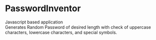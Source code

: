 # PasswordInventor
Javascript based application                                                                                                                      
Generates Random Password of desired length with check of uppercase characters, lowercase characters, and special symbols.
